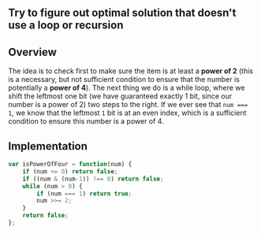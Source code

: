 ## Try to figure out optimal solution that doesn't use a loop or recursion 

## Overview
The idea is to check first to make sure the item is at least a **power of 2** (this is a necessary, but not sufficient condition to ensure that the number is potentially a **power of 4**). The next thing we do is a while loop, where we shift the leftmost one bit (we have guaranteed exactly 1 bit, since our number is a power of 2) two steps to the right. If we ever see that `num === 1`, we know that the leftmost `1` bit is at an even index, which is a sufficient condition to ensure this number is a power of 4. 

## Implementation
```js
var isPowerOfFour = function(num) {
    if (num <= 0) return false; 
    if ((num & (num-1)) !== 0) return false; 
    while (num > 0) {
        if (num === 1) return true; 
        num >>= 2; 
    }
    return false; 
};
```